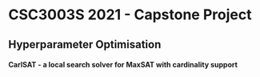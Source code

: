 # CSC3003S 2021 - Capstone Project
## Hyperparameter Optimisation
#### CarlSAT - a local search solver for MaxSAT with cardinality support